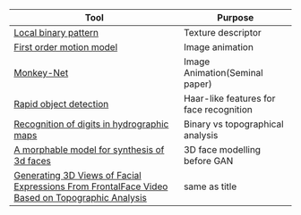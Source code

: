 |Tool|Purpose|
|--|--|
|[Local binary pattern](https://ieeexplore.ieee.org/abstract/document/1717463?casa_token=vJiQ5OTkZRsAAAAA:Gdj1uA5Jo2TXx9NapOCjGZFLE54toWZk5cANteU0TH_GaSzrOP0G1bFSqDB32ubZ7te8K7msVg)|Texture descriptor|
|[First order motion model](http://papers.nips.cc/paper/8935-first-order-motion-model-for-image-animation.pdf)| Image animation|
|[Monkey-Net](http://openaccess.thecvf.com/content_CVPR_2019/papers/Siarohin_Animating_Arbitrary_Objects_via_Deep_Motion_Transfer_CVPR_2019_paper.pdf)|Image Animation(Seminal paper) |
| [Rapid object detection](https://www.merl.com/publications/docs/TR2004-043.pdf) | Haar-like features for face recognition |
| [Recognition of digits in hydrographic maps](https://ieeexplore.ieee.org/document/588025) | Binary vs topographical analysis |
| [A morphable model for synthesis of 3d faces](https://gravis.dmi.unibas.ch/publications/Sigg99/morphmod2.pdf)| 3D face modelling before GAN |
| [Generating 3D Views of Facial Expressions From FrontalFace Video Based on Topographic Analysis](https://dl.acm.org/doi/pdf/10.1145/1027527.1027611) | same as title |





